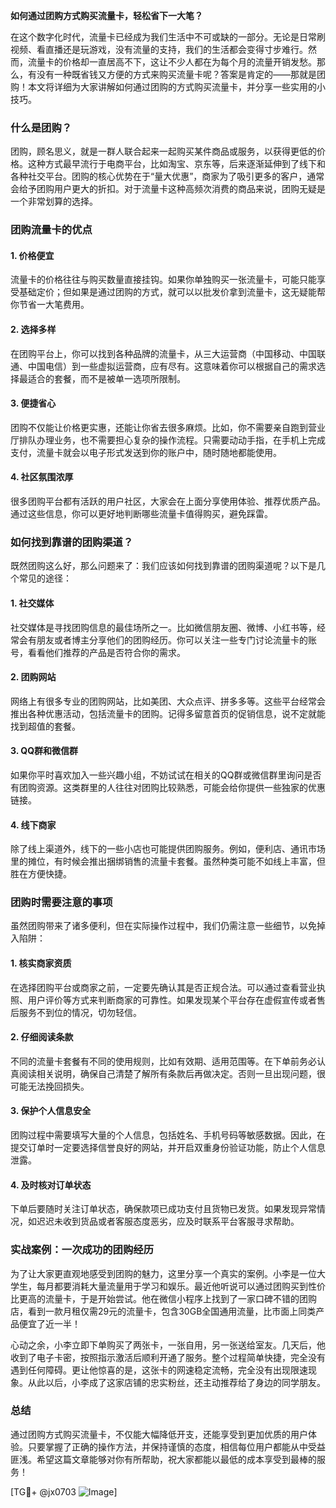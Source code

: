 **如何通过团购方式购买流量卡，轻松省下一大笔？**

在这个数字化时代，流量卡已经成为我们生活中不可或缺的一部分。无论是日常刷视频、看直播还是玩游戏，没有流量的支持，我们的生活都会变得寸步难行。然而，流量卡的价格却一直居高不下，这让不少人都在为每个月的流量开销发愁。那么，有没有一种既省钱又方便的方式来购买流量卡呢？答案是肯定的——那就是团购！本文将详细为大家讲解如何通过团购的方式购买流量卡，并分享一些实用的小技巧。

### 什么是团购？

团购，顾名思义，就是一群人联合起来一起购买某件商品或服务，以获得更低的价格。这种方式最早流行于电商平台，比如淘宝、京东等，后来逐渐延伸到了线下和各种社交平台。团购的核心优势在于“量大优惠”，商家为了吸引更多的客户，通常会给予团购用户更大的折扣。对于流量卡这种高频次消费的商品来说，团购无疑是一个非常划算的选择。

### 团购流量卡的优点

#### 1. **价格便宜**
   流量卡的价格往往与购买数量直接挂钩。如果你单独购买一张流量卡，可能只能享受基础定价；但如果是通过团购的方式，就可以以批发价拿到流量卡，这无疑能帮你节省一大笔费用。

#### 2. **选择多样**
   在团购平台上，你可以找到各种品牌的流量卡，从三大运营商（中国移动、中国联通、中国电信）到一些虚拟运营商，应有尽有。这意味着你可以根据自己的需求选择最适合的套餐，而不是被单一选项所限制。

#### 3. **便捷省心**
   团购不仅能让价格更实惠，还能让你省去很多麻烦。比如，你不需要亲自跑到营业厅排队办理业务，也不需要担心复杂的操作流程。只需要动动手指，在手机上完成支付，流量卡就会以电子形式发送到你的账户中，随时随地都能使用。

#### 4. **社区氛围浓厚**
   很多团购平台都有活跃的用户社区，大家会在上面分享使用体验、推荐优质产品。通过这些信息，你可以更好地判断哪些流量卡值得购买，避免踩雷。

### 如何找到靠谱的团购渠道？

既然团购这么好，那么问题来了：我们应该如何找到靠谱的团购渠道呢？以下是几个常见的途径：

#### 1. **社交媒体**
   社交媒体是寻找团购信息的最佳场所之一。比如微信朋友圈、微博、小红书等，经常会有朋友或者博主分享他们的团购经历。你可以关注一些专门讨论流量卡的账号，看看他们推荐的产品是否符合你的需求。

#### 2. **团购网站**
   网络上有很多专业的团购网站，比如美团、大众点评、拼多多等。这些平台经常会推出各种优惠活动，包括流量卡的团购。记得多留意首页的促销信息，说不定就能找到超值的套餐。

#### 3. **QQ群和微信群**
   如果你平时喜欢加入一些兴趣小组，不妨试试在相关的QQ群或微信群里询问是否有团购资源。这类群里的人往往对团购比较熟悉，可能会给你提供一些独家的优惠链接。

#### 4. **线下商家**
   除了线上渠道外，线下的一些小店也可能提供团购服务。例如，便利店、通讯市场里的摊位，有时候会推出捆绑销售的流量卡套餐。虽然种类可能不如线上丰富，但胜在方便快捷。

### 团购时需要注意的事项

虽然团购带来了诸多便利，但在实际操作过程中，我们仍需注意一些细节，以免掉入陷阱：

#### 1. **核实商家资质**
   在选择团购平台或商家之前，一定要先确认其是否正规合法。可以通过查看营业执照、用户评价等方式来判断商家的可靠性。如果发现某个平台存在虚假宣传或者售后服务不到位的情况，切勿轻信。

#### 2. **仔细阅读条款**
   不同的流量卡套餐有不同的使用规则，比如有效期、适用范围等。在下单前务必认真阅读相关说明，确保自己清楚了解所有条款后再做决定。否则一旦出现问题，很可能无法挽回损失。

#### 3. **保护个人信息安全**
   团购过程中需要填写大量的个人信息，包括姓名、手机号码等敏感数据。因此，在提交订单时一定要选择信誉良好的网站，并开启双重身份验证功能，防止个人信息泄露。

#### 4. **及时核对订单状态**
   下单后要随时关注订单状态，确保款项已成功支付且货物已发货。如果发现异常情况，如迟迟未收到货品或者客服态度恶劣，应及时联系平台客服寻求帮助。

### 实战案例：一次成功的团购经历

为了让大家更直观地感受到团购的魅力，这里分享一个真实的案例。小李是一位大学生，每月都要消耗大量流量用于学习和娱乐。最近他听说可以通过团购买到性价比更高的流量卡，于是开始尝试。他在微信小程序上找到了一家口碑不错的团购店，看到一款月租仅需29元的流量卡，包含30GB全国通用流量，比市面上同类产品便宜了近一半！

心动之余，小李立即下单购买了两张卡，一张自用，另一张送给室友。几天后，他收到了电子卡密，按照指示激活后顺利开通了服务。整个过程简单快捷，完全没有遇到任何障碍。更让他惊喜的是，这张卡的网速稳定流畅，完全没有出现限速现象。从此以后，小李成了这家店铺的忠实粉丝，还主动推荐给了身边的同学朋友。

### 总结

通过团购方式购买流量卡，不仅能大幅降低开支，还能享受到更加优质的用户体验。只要掌握了正确的操作方法，并保持谨慎的态度，相信每位用户都能从中受益匪浅。希望这篇文章能够对你有所帮助，祝大家都能以最低的成本享受到最棒的服务！

[TG💪+ @jx0703 ![Image](https://github.com/user-attachments/assets/dbca1d08-cadb-493c-b0ec-ad6f7a83f270)]
